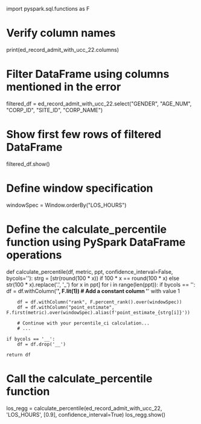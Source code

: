 import pyspark.sql.functions as F

# Verify column names
print(ed_record_admit_with_ucc_22.columns)

# Filter DataFrame using columns mentioned in the error
filtered_df = ed_record_admit_with_ucc_22.select("GENDER", "AGE_NUM", "CORP_ID", "SITE_ID", "CORP_NAME")

# Show first few rows of filtered DataFrame
filtered_df.show()

# Define window specification
windowSpec = Window.orderBy("LOS_HOURS")

# Define the calculate_percentile function using PySpark DataFrame operations
def calculate_percentile(df, metric, ppt, confidence_interval=False, bycols=''):
    strg = [str(round(100 * x)) if 100 * x == round(100 * x) else str(100 * x).replace('.', '_') for x in ppt]
    for i in range(len(ppt)):
        if bycols == '':
            df = df.withColumn('__', F.lit(1))  # Add a constant column '__' with value 1
        
        df = df.withColumn("rank", F.percent_rank().over(windowSpec))
        df = df.withColumn("point_estimate", F.first(metric).over(windowSpec).alias(f'point_estimate_{strg[i]}'))
        
        # Continue with your percentile_ci calculation...
        # ...

    if bycols == '__':
        df = df.drop('__')

    return df

# Call the calculate_percentile function
los_regg = calculate_percentile(ed_record_admit_with_ucc_22, 'LOS_HOURS', [0.9], confidence_interval=True)
los_regg.show()
